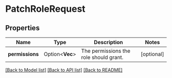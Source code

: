 # PatchRoleRequest

## Properties

Name | Type | Description | Notes
------------ | ------------- | ------------- | -------------
**permissions** | Option<**Vec<String>**> | The permissions the role should grant. | [optional]

[[Back to Model list]](../README.md#documentation-for-models) [[Back to API list]](../README.md#documentation-for-api-endpoints) [[Back to README]](../README.md)


